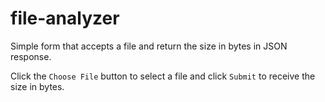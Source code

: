 # file-analyzer
Simple form that accepts a file and return the size in bytes in JSON response.

Click the `Choose File` button to select a file and click `Submit` to receive the size in bytes.
